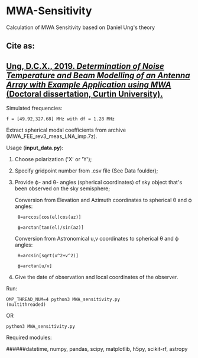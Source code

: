 # MWA-Sensitivity
Calculation of MWA Sensitivity based on Daniel Ung's theory

## Cite as:

## **[Ung, D.C.X., 2019. *Determination of Noise Temperature and Beam Modelling of an Antenna Array with Example Application using MWA* (Doctoral dissertation, Curtin University).](https://espace.curtin.edu.au/handle/20.500.11937/77989)** 

Simulated frequencies: 

    f = [49.92,327.68] MHz with df = 1.28 MHz

Extract spherical modal coefficients from archive (MWA_FEE_rev3_meas_LNA_imp.7z).

Usage (**input_data.py**):

1. Choose polarization ('X' or 'Y');

2. Specify gridpoint number from .csv file (See Data foulder); 

3. Provide ϕ- and θ- angles (spherical coordinates) of sky object that's been observed on the sky semisphere;


    Conversion from Elevation and Azimuth coordinates to spherical θ and ϕ angles:

        θ=arccos[cos(el)cos(az)]

        ϕ=arctan[tan(el)/sin(az)]
      
      
    Conversion from Astronomical u,v coordinates to spherical θ and ϕ angles:
    
        θ=arcsin[sqrt(u^2+v^2)]

        ϕ=arctan[u/v]

4. Give the date of observation and local coordinates of the observer.


Run: 

    OMP_THREAD_NUM=4 python3 MWA_sensitivity.py 
    (multithreaded) 

OR

    python3 MWA_sensitivity.py
  

Required modules:

######datetime, numpy, pandas, scipy, matplotlib, h5py, scikit-rf, astropy
